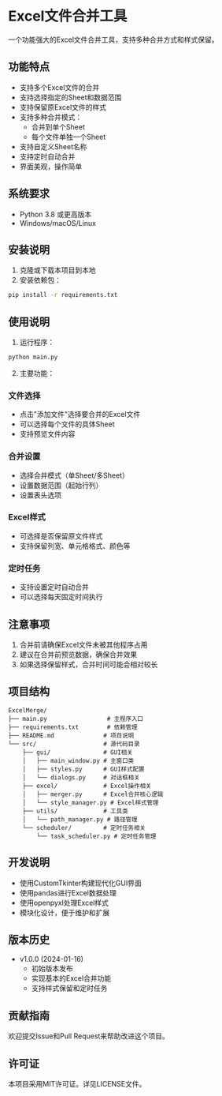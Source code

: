 # Excel文件合并工具

一个功能强大的Excel文件合并工具，支持多种合并方式和样式保留。

## 功能特点

- 支持多个Excel文件的合并
- 支持选择指定的Sheet和数据范围
- 支持保留原Excel文件的样式
- 支持多种合并模式：
  - 合并到单个Sheet
  - 每个文件单独一个Sheet
- 支持自定义Sheet名称
- 支持定时自动合并
- 界面美观，操作简单

## 系统要求

- Python 3.8 或更高版本
- Windows/macOS/Linux

## 安装说明

1. 克隆或下载本项目到本地
2. 安装依赖包：
```bash
pip install -r requirements.txt
```

## 使用说明

1. 运行程序：
```bash
python main.py
```

2. 主要功能：

### 文件选择
- 点击"添加文件"选择要合并的Excel文件
- 可以选择每个文件的具体Sheet
- 支持预览文件内容

### 合并设置
- 选择合并模式（单Sheet/多Sheet）
- 设置数据范围（起始行列）
- 设置表头选项

### Excel样式
- 可选择是否保留原文件样式
- 支持保留列宽、单元格格式、颜色等

### 定时任务
- 支持设置定时自动合并
- 可以选择每天固定时间执行

## 注意事项

1. 合并前请确保Excel文件未被其他程序占用
2. 建议在合并前预览数据，确保合并效果
3. 如果选择保留样式，合并时间可能会相对较长

## 项目结构

```
ExcelMerge/
├── main.py                 # 主程序入口
├── requirements.txt        # 依赖管理
├── README.md              # 项目说明
└── src/                   # 源代码目录
    ├── gui/               # GUI相关
    │   ├── main_window.py # 主窗口类
    │   ├── styles.py      # GUI样式配置
    │   └── dialogs.py     # 对话框相关
    ├── excel/             # Excel操作相关
    │   ├── merger.py      # Excel合并核心逻辑
    │   └── style_manager.py # Excel样式管理
    ├── utils/             # 工具类
    │   └── path_manager.py # 路径管理
    └── scheduler/         # 定时任务相关
        └── task_scheduler.py # 定时任务管理
```

## 开发说明

- 使用CustomTkinter构建现代化GUI界面
- 使用pandas进行Excel数据处理
- 使用openpyxl处理Excel样式
- 模块化设计，便于维护和扩展

## 版本历史

- v1.0.0 (2024-01-16)
  - 初始版本发布
  - 实现基本的Excel合并功能
  - 支持样式保留和定时任务

## 贡献指南

欢迎提交Issue和Pull Request来帮助改进这个项目。

## 许可证

本项目采用MIT许可证。详见LICENSE文件。
